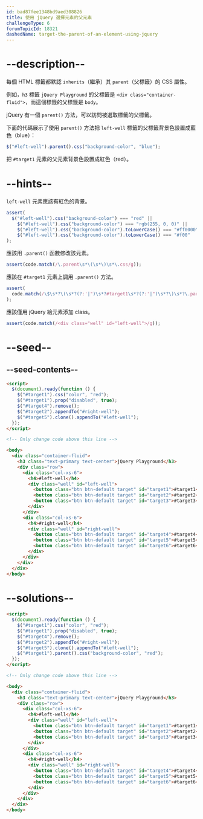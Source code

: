 ```yaml
---
id: bad87fee1348bd9aed308826
title: 使用 jQuery 選擇元素的父元素
challengeType: 6
forumTopicId: 18321
dashedName: target-the-parent-of-an-element-using-jquery
---
```


# --description--

每個 HTML 標籤都默認 `inherits`（繼承）其 `parent`（父標籤）的 CSS 屬性。

例如，`h3` 標籤 `jQuery Playground` 的父標籤是 `<div class="container-fluid">`，而這個標籤的父標籤是 `body`。

jQuery 有一個 `parent()` 方法，可以訪問被選取標籤的父標籤。

下面的代碼展示了使用 `parent()` 方法把 `left-well` 標籤的父標籤背景色設置成藍色（blue）：

```js
$("#left-well").parent().css("background-color", "blue");
```

把 `#target1` 元素的父元素背景色設置成紅色（red）。

# --hints--

`left-well` 元素應該有紅色的背景。

```js
assert(
  $("#left-well").css("background-color") === "red" ||
    $("#left-well").css("background-color") === "rgb(255, 0, 0)" ||
    $("#left-well").css("background-color").toLowerCase() === "#ff0000" ||
    $("#left-well").css("background-color").toLowerCase() === "#f00"
);
```

應該用 `.parent()` 函數修改該元素。

```js
assert(code.match(/\.parent\s*\(\s*\)\s*\.css/g));
```

應該在 `#target1` 元素上調用 `.parent()` 方法。

```js
assert(
  code.match(/\$\s*?\(\s*?(?:'|")\s*?#target1\s*?(?:'|")\s*?\)\s*?\.parent/gi)
);
```

應該僅用 jQuery 給元素添加 class。

```js
assert(code.match(/<div class="well" id="left-well">/g));
```

# --seed--

## --seed-contents--

```html
<script>
  $(document).ready(function () {
    $("#target1").css("color", "red");
    $("#target1").prop("disabled", true);
    $("#target4").remove();
    $("#target2").appendTo("#right-well");
    $("#target5").clone().appendTo("#left-well");
  });
</script>

<!-- Only change code above this line -->

<body>
  <div class="container-fluid">
    <h3 class="text-primary text-center">jQuery Playground</h3>
    <div class="row">
      <div class="col-xs-6">
        <h4>#left-well</h4>
        <div class="well" id="left-well">
          <button class="btn btn-default target" id="target1">#target1</button>
          <button class="btn btn-default target" id="target2">#target2</button>
          <button class="btn btn-default target" id="target3">#target3</button>
        </div>
      </div>
      <div class="col-xs-6">
        <h4>#right-well</h4>
        <div class="well" id="right-well">
          <button class="btn btn-default target" id="target4">#target4</button>
          <button class="btn btn-default target" id="target5">#target5</button>
          <button class="btn btn-default target" id="target6">#target6</button>
        </div>
      </div>
    </div>
  </div>
</body>
```

# --solutions--

```html
<script>
  $(document).ready(function () {
    $("#target1").css("color", "red");
    $("#target1").prop("disabled", true);
    $("#target4").remove();
    $("#target2").appendTo("#right-well");
    $("#target5").clone().appendTo("#left-well");
    $("#target1").parent().css("background-color", "red");
  });
</script>

<!-- Only change code above this line -->

<body>
  <div class="container-fluid">
    <h3 class="text-primary text-center">jQuery Playground</h3>
    <div class="row">
      <div class="col-xs-6">
        <h4>#left-well</h4>
        <div class="well" id="left-well">
          <button class="btn btn-default target" id="target1">#target1</button>
          <button class="btn btn-default target" id="target2">#target2</button>
          <button class="btn btn-default target" id="target3">#target3</button>
        </div>
      </div>
      <div class="col-xs-6">
        <h4>#right-well</h4>
        <div class="well" id="right-well">
          <button class="btn btn-default target" id="target4">#target4</button>
          <button class="btn btn-default target" id="target5">#target5</button>
          <button class="btn btn-default target" id="target6">#target6</button>
        </div>
      </div>
    </div>
  </div>
</body>
```
